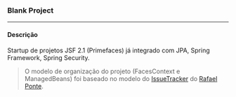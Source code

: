 <h3>Blank Project</h3>
<hr/>
<h4>Descrição</h4>
Startup de projetos JSF 2.1 (Primefaces) já integrado com JPA, Spring Framework, Spring Security.

<blockquote>
O modelo de organização do projeto (FacesContext e ManagedBeans) foi baseado no modelo do 
<a href="https://github.com/rponte/jsf-issuetracker-project">IssueTracker</a> do <a href="https://github.com/rponte">Rafael Ponte</a>.
</blockquote>



